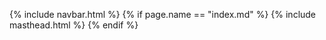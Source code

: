 {% include navbar.html %}
{% if page.name == "index.md" %}
  {% include masthead.html %}
{% endif %}
